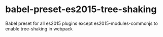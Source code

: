 # babel-preset-es2015-tree-shaking
Babel preset for all es2015 plugins except es2015-modules-commonjs to enable tree-shaking in webpack
